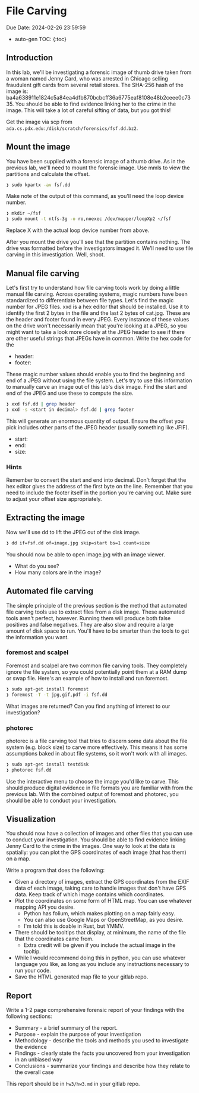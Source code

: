 # File Carving

Due Date: 2024-02-26 23:59:59

* auto-gen TOC:
{:toc}

## Introduction

In this lab, we'll be investigating a forensic image of thumb drive taken from a woman named Jenny Card, who was arrested in Chicago selling fraudulent gift cards from several retail stores. The SHA-256 hash of the image is: ba4a638911e1824c5a84ea4dfb870bcbcff36a6775eaf8108e48b2ceee0c7335. You should be able to find evidence linking her to the crime in the image. This will take a lot of careful sifting of data, but you got this!

Get the image via scp from `ada.cs.pdx.edu:/disk/scratch/forensics/fsf.dd.bz2`.

## Mount the image
You have been supplied with a forensic image of a thumb drive. As in the previous lab, we'll need to mount the forensic image. Use mmls to view the partitions and calculate the offset.

```sh
❯ sudo kpartx -av fsf.dd
```

Make note of the output of this command, as you'll need the loop device number. 

```sh
❯ mkdir ~/fsf
❯ sudo mount -t ntfs-3g -o ro,noexec /dev/mapper/loopXp2 ~/fsf
```

Replace X with the actual loop device number from above.

After you mount the drive you'll see that the partition contains nothing. The drive was formatted before the investigators imaged it. We'll need to use file carving in this investigation. Well, shoot. 

## Manual file carving

Let's first try to understand how file carving tools work by doing a little manual file carving. Across operating systems, magic numbers have been standardized to differentiate between file types. Let's find the magic number for JPEG files. xxd is a hex editor that should be installed. Use it to identify the first 2 bytes in the file and the last 2 bytes of cat.jpg. These are the header and footer found in every JPEG. Every instance of these values on the drive won't necessarily mean that you're looking at a JPEG, so you might want to take a look more closely at the JPEG header to see if there are other useful strings that JPEGs have in common. Write the hex code for the

* header:
* footer:

These magic number values should enable you to find the beginning and end of a JPEG without using the file system. Let's try to use this information to manually carve an image out of this lab's disk image. Find the start and end of the JPEG and use these to compute the size.


```sh
❯ xxd fsf.dd | grep header
❯ xxd -s <start in decimal> fsf.dd | grep footer
```
This will generate an enormous quantity of output. Ensure the offset you pick includes other parts of the JPEG header (usually something like JFIF).

* start:
* end:
* size:

### Hints

Remember to convert the start and end into decimal.
Don't forget that the hex editor gives the address of the first byte on the line.
Remember that you need to include the footer itself in the portion you're carving out. Make sure to adjust your offset size appropriately.

## Extracting the image

Now we'll use dd to lift the JPEG out of the disk image.

```sh
❯ dd if=fsf.dd of=image.jpg skip=start bs=1 count=size
```

You should now be able to open image.jpg with an image viewer.

* What do you see?
* How many colors are in the image?

## Automated file carving

The simple principle of the previous section is the method that automated file carving tools use to extract files from a disk image. These automated tools aren't perfect, however. Running them will produce both false positives and false negatives. They are also slow and require a large amount of disk space to run. You'll have to be smarter than the tools to get the information you want.

### foremost and scalpel
Foremost and scalpel are two common file carving tools. They completely ignore the file system, so you could potentially point them at a RAM dump or swap file. Here's an example of how to install and run foremost.


```sh
❯ sudo apt-get install foremost
❯ foremost -T -t jpg,gif,pdf -i fsf.dd
```

What images are returned? Can you find anything of interest to our investigation?

### photorec
photorec is a file carving tool that tries to discern some data about the file system (e.g. block size) to carve more effectively. This means it has some assumptions baked in about file systems, so it won't work with all images.

```sh
❯ sudo apt-get install testdisk
❯ photorec fsf.dd
```

Use the interactive menu to choose the image you'd like to carve. This should produce digital evidence in file formats you are familiar with from the previous lab. With the combined output of foremost and photorec, you should be able to conduct your investigation.

## Visualization

You should now have a collection of images and other files that you can use to conduct your investigation. You should be able to find evidence linking Jenny Card to the crime in the images. One way to look at the data is spatially: you can plot the GPS coordinates of each image (that has them) on a map.

Write a program that does the following:

* Given a directory of images, extract the GPS coordinates from the EXIF data of each image, taking care to handle images that don't have GPS data. Keep track of which image contains which coordinates.
* Plot the coordinates on some form of HTML map. You can use whatever mapping API you desire.
    * Python has folium, which makes plotting on a map fairly easy.
    * You can also use Google Maps or OpenStreetMap, as you desire.
    * I'm told this is doable in Rust, but YMMV.
* There should be tooltips that display, at minimum, the name of the file that the coordinates came from.
    * Extra credit will be given if you include the actual image in the tooltip.
* While I would recommend doing this in python, you can use whatever language you like, as long as you include any instructions necessary to run your code.
* Save the HTML generated map file to your gitlab repo.

## Report
Write a 1-2 page comprehensive forensic report of your findings with the following sections:

* Summary - a brief summary of the report.
* Purpose - explain the purpose of your investigation
* Methodology - describe the tools and methods you used to investigate the evidence
* Findings - clearly state the facts you uncovered from your investigation in an unbiased way
* Conclusions - summarize your findings and describe how they relate to the overall case

This report should be in `hw3/hw3.md` in your gitlab repo.
